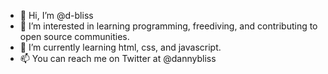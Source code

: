 - 👋 Hi, I’m @d-bliss
- 👀 I’m interested in learning programming, freediving, and contributing to open source communities. 
- 🌱 I’m currently learning html, css, and javascript.
- 📫 You can reach me on Twitter at @dannybliss

<!---
d-bliss/d-bliss is a ✨ special ✨ repository because its `README.md` (this file) appears on your GitHub profile.
You can click the Preview link to take a look at your changes.
--->
